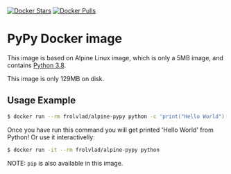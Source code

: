 [![Docker Stars](https://img.shields.io/docker/stars/frolvlad/alpine-pypy.svg?style=flat-square)](https://hub.docker.com/r/frolvlad/alpine-pypy/)
[![Docker Pulls](https://img.shields.io/docker/pulls/frolvlad/alpine-pypy.svg?style=flat-square)](https://hub.docker.com/r/frolvlad/alpine-pypy/)


PyPy Docker image
=================

This image is based on Alpine Linux image, which is only a 5MB image, and contains
[Python 3.8](https://www.python.org/).

This image is only 129MB on disk.


Usage Example
-------------

```bash
$ docker run --rm frolvlad/alpine-pypy python -c 'print("Hello World")'
```

Once you have run this command you will get printed 'Hello World' from Python! Or use it interactivelly:

```bash
$ docker run -it --rm frolvlad/alpine-pypy python
```


NOTE: `pip` is also available in this image.
